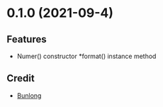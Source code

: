 # 0.1.0 (2021-09-4)

## Features

* Numer() constructor
  *format() instance method

## Credit

* [Bunlong](https://github.com/Bunlong)
